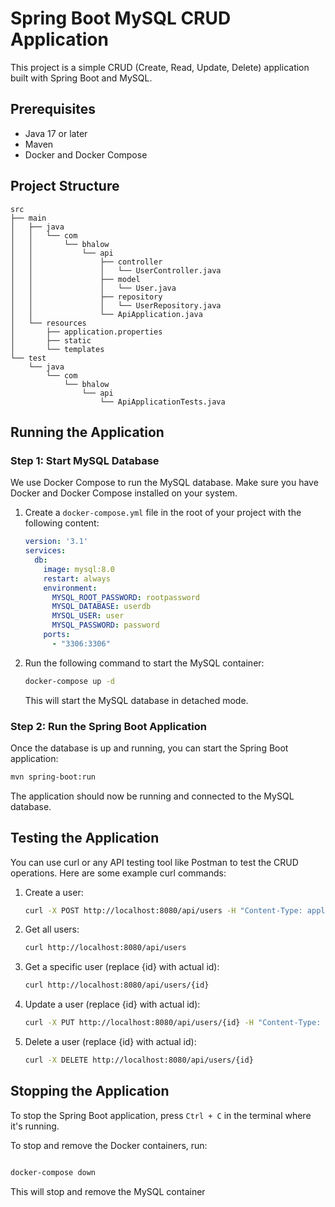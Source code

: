 # Spring Boot MySQL CRUD Application

This project is a simple CRUD (Create, Read, Update, Delete) application built with Spring Boot and MySQL.

## Prerequisites

- Java 17 or later
- Maven
- Docker and Docker Compose

## Project Structure

```plaintext
src
├── main
│   ├── java
│   │   └── com
│   │       └── bhalow
│   │           └── api
│   │               ├── controller
│   │               │   └── UserController.java
│   │               ├── model
│   │               │   └── User.java
│   │               ├── repository
│   │               │   └── UserRepository.java
│   │               └── ApiApplication.java
│   └── resources
│       ├── application.properties
│       ├── static
│       └── templates
└── test
    └── java
        └── com
            └── bhalow
                └── api
                    └── ApiApplicationTests.java
```

## Running the Application

### Step 1: Start MySQL Database

We use Docker Compose to run the MySQL database. Make sure you have Docker and Docker Compose installed on your system.

1. Create a `docker-compose.yml` file in the root of your project with the following content:

   ```yaml
   version: '3.1'
   services:
     db:
       image: mysql:8.0
       restart: always
       environment:
         MYSQL_ROOT_PASSWORD: rootpassword
         MYSQL_DATABASE: userdb
         MYSQL_USER: user
         MYSQL_PASSWORD: password
       ports:
         - "3306:3306"
   ```

2. Run the following command to start the MySQL container:

   ```bash
   docker-compose up -d
   ```

   This will start the MySQL database in detached mode.

### Step 2: Run the Spring Boot Application

Once the database is up and running, you can start the Spring Boot application:

```bash
mvn spring-boot:run
```

The application should now be running and connected to the MySQL database.

## Testing the Application

You can use curl or any API testing tool like Postman to test the CRUD operations. Here are some example curl commands:

1. Create a user:

   ```bash
   curl -X POST http://localhost:8080/api/users -H "Content-Type: application/json" -d '{"name":"John Doe","email":"john@example.com"}'
   ```

2. Get all users:

   ```bash
   curl http://localhost:8080/api/users
   ```

3. Get a specific user (replace {id} with actual id):

   ```bash
   curl http://localhost:8080/api/users/{id}
   ```

4. Update a user (replace {id} with actual id):

   ```bash
   curl -X PUT http://localhost:8080/api/users/{id} -H "Content-Type: application/json" -d '{"name":"Jane Doe","email":"jane@example.com"}'
   ```

5. Delete a user (replace {id} with actual id):

   ```bash
   curl -X DELETE http://localhost:8080/api/users/{id}
   ```

## Stopping the Application

To stop the Spring Boot application, press `Ctrl + C` in the terminal where it's running.

To stop and remove the Docker containers, run:

```bash

docker-compose down

```

This will stop and remove the MySQL container
